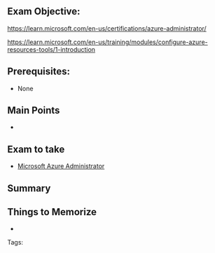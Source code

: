 ## Exam Objective: 
https://learn.microsoft.com/en-us/certifications/azure-administrator/

https://learn.microsoft.com/en-us/training/modules/configure-azure-resources-tools/1-introduction

## Prerequisites:
- None

## Main Points
- 

## Exam to take
- [Microsoft Azure Administrator](https://learn.microsoft.com/en-us/certifications/exams/az-104/)

## Summary


## Things to Memorize
- 

Tags:
